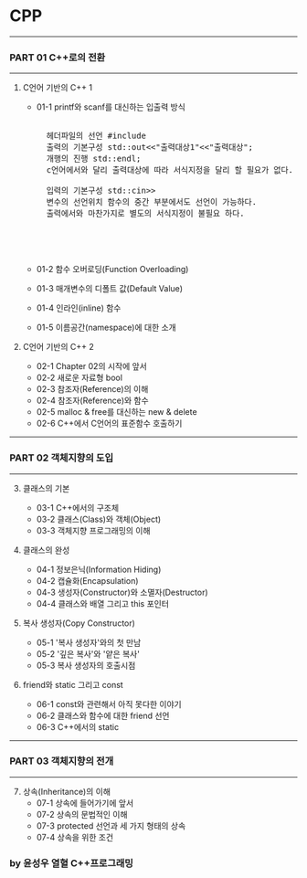 # CPP

---
### PART 01 C++로의 전환
---

 1. C언어 기반의 C++ 1
	* 01-1 printf와 scanf를 대신하는 입출력 방식
		<pre>  
		헤더파일의 선언 #include <iostream>
		출력의 기본구성 std::out<<"출력대상1"<<"출력대상";
		개행의 진행 std::endl;
		c언어에서와 달리 출력대상에 따라 서식지정을 달리 할 필요가 없다.
		
		입력의 기본구성 std::cin>>
		변수의 선언위치 함수의 중간 부분에서도 선언이 가능하다.
		출력에서와 마찬가지로 별도의 서식지정이 불필요 하다.
		
		
		
		</pre>
	
	* 01-2 함수 오버로딩(Function Overloading)
	* 01-3 매개변수의 디폴트 값(Default Value)
	* 01-4 인라인(inline) 함수
	* 01-5 이름공간(namespace)에 대한 소개

2. C언어 기반의 C++ 2
	* 02-1 Chapter 02의 시작에 앞서
	* 02-2 새로운 자료형 bool
	* 02-3 참조자(Reference)의 이해
	* 02-4 참조자(Reference)와 함수
	* 02-5 malloc & free를 대신하는 new & delete
	* 02-6 C++에서 C언어의 표준함수 호출하기

---
### PART 02 객체지향의 도입
---

3. 클래스의 기본
	* 03-1 C++에서의 구조체
	* 03-2 클래스(Class)와 객체(Object)
	* 03-3 객체지향 프로그래밍의 이해
	
4. 클래스의 완성
	* 04-1 정보은닉(Information Hiding)
	* 04-2 캡슐화(Encapsulation)
	* 04-3 생성자(Constructor)와 소멸자(Destructor)
	* 04-4 클래스와 배열 그리고 this 포인터
	
5. 복사 생성자(Copy Constructor)
	* 05-1 '복사 생성자'와의 첫 만남
	* 05-2 '깊은 복사'와 '얕은 복사'
	* 05-3 복사 생성자의 호출시점
	
6. friend와 static 그리고 const
	* 06-1 const와 관련해서 아직 못다한 이야기
	* 06-2 클래스와 함수에 대한 friend 선언
	* 06-3 C++에서의 static
	
---
### PART 03 객체지향의 전개
---

7. 상속(Inheritance)의 이해
	* 07-1 상속에 들어가기에 앞서
	* 07-2 상속의 문법적인 이해
	* 07-3 protected 선언과 세 가지 형태의 상속
	* 07-4 상속을 위한 조건
	

  











### by 윤성우 열혈 C++프로그래밍

